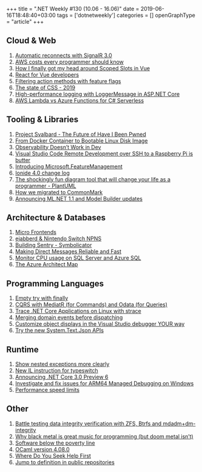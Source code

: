 +++
title = ".NET Weekly #130 (10.06 - 16.06)"
date = 2019-06-16T18:48:40+03:00
tags = ['dotnetweekly']
categories = []
openGraphType = "article"
+++

## Cloud & Web

1. [Automatic reconnects with SignalR 3.0](https://www.jerriepelser.com/blog/automatic-reconnects-signalr/)
1. [AWS costs every programmer should know](https://david-codes.hatanian.com/2019/06/09/aws-costs-every-programmer-should-now.html)
1. [How I finally got my head around Scoped Slots in Vue](https://medium.com/@ross_65916/how-i-finally-got-my-head-around-scoped-slots-in-vue-c37238d4d4cc)
1. [React for Vue developers](https://sebastiandedeyne.com/react-for-vue-developers/)
1. [Filtering action methods with feature flags](https://andrewlock.net/filtering-action-methods-with-feature-flags-adding-feature-flags-to-an-asp-net-core-app-part-2/)
1. [The state of CSS - 2019](https://2019.stateofcss.com/)
1. [High-performance logging with LoggerMessage in ASP.NET Core](https://docs.microsoft.com/en-us/aspnet/core/fundamentals/logging/loggermessage?view=aspnetcore-2.2)
1. [AWS Lambda vs Azure Functions for C# Serverless](https://developer.okta.com/blog/2019/05/20/azure-aws-lambda-functions-serverless-csharp)

<!--more-->

## Tooling & Libraries

1. [Project Svalbard - The Future of Have I Been Pwned](https://www.troyhunt.com/project-svalbard-the-future-of-have-i-been-pwned/)
1. [From Docker Container to Bootable Linux Disk Image](https://iximiuz.com/en/posts/from-docker-container-to-bootable-linux-disk-image/)
1. [Observability Doesn’t Work in Dev](https://medium.com/windmill-engineering/observability-doesnt-work-in-dev-c214a9fb3e2d)
1. [Visual Studio Code Remote Development over SSH to a Raspberry Pi is butter](https://www.hanselman.com/blog/VisualStudioCodeRemoteDevelopmentOverSSHToARaspberryPiIsButter.aspx)
1. [Introducing Microsoft.FeatureManagement](https://andrewlock.net/introducing-the-microsoft-featuremanagement-library-adding-feature-flags-to-an-asp-net-core-app-part-1/)
1. [Ionide 4.0 change log](https://github.com/ionide/ionide-vscode-fsharp/wiki/Ionide-4.0-change-log)
1. [The shockingly fun diagram tool that will change your life as a programmer - PlantUML](http://monarchwadia.com/2019/06/11/the-shockingly-fun-diagram-tool-that-will-change-your-life-as-a-programmer-plantuml.html)
1. [How we migrated to CommonMark](https://about.gitlab.com/2019/06/13/how-we-migrated-our-markdown-processing-to-commonmark)
1. [Announcing ML.NET 1.1 and Model Builder updates](https://devblogs.microsoft.com/dotnet/announcing-ml-net-1-1-and-model-builder-updates-machine-learning-for-net/)

## Architecture & Databases

1. [Micro Frontends](https://martinfowler.com/articles/micro-frontends.html)
1. [ejabberd & Nintendo Switch NPNS](https://blog.process-one.net/ejabberd-nintendo-switch-npns/)
1. [Building Sentry - Symbolicator](https://blog.sentry.io/2019/06/13/building-a-sentry-symbolicator)
1. [Making Direct Messages Reliable and Fast](https://instagram-engineering.com/making-direct-messages-reliable-and-fast-a152bdfd697f)
1. [Monitor CPU usage on SQL Server and Azure SQL](https://techcommunity.microsoft.com/t5/Azure-SQL-Database/Monitor-CPU-usage-on-SQL-Server-and-Azure-SQL/ba-p/680777)
1. [The Azure Architect Map](https://techcommunity.microsoft.com/t5/Azure-Developer-Community-Blog/The-Azure-Architect-Map/ba-p/689700)

## Programming Languages

1. [Empty try with finally](https://www.tabsoverspaces.com/233786-empty-try-with-finally)
1. [CQRS with MediatR (for Commands) and Odata (for Queries)](https://www.jannikbuschke.de/blog/cqrs-with-mediatr-and-odata/)
1. [Trace .NET Core Applications on Linux with strace](https://gist.github.com/ninjarobot/851564aaf82d1fe2ef0cd3d2bbedf430#trace-net-core-applications-on-linux-with-strace)
1. [Merging domain events before dispatching](https://enterprisecraftsmanship.com/2019/06/06/merging-domain-events-dispatching/)
1. [Customize object displays in the Visual Studio debugger YOUR way](https://devblogs.microsoft.com/visualstudio/customize-object-displays-in-the-visual-studio-debugger-your-way/)
1. [Try the new System.Text.Json APIs](https://devblogs.microsoft.com/dotnet/try-the-new-system-text-json-apis/)

## Runtime

1. [Show nested exceptions more clearly](https://github.com/dotnet/coreclr/pull/25045)
1. [New IL instruction for typeswitch](https://github.com/dotnet/coreclr/issues/23241)
1. [Announcing .NET Core 3.0 Preview 6](https://devblogs.microsoft.com/dotnet/announcing-net-core-3-0-preview-6/)
1. [Investigate and fix issues for ARM64 Managed Debugging on Windows](https://github.com/dotnet/coreclr/issues/25103)
1. [Performance speed limits](https://travisdowns.github.io/blog/2019/06/11/speed-limits.html)

## Other

1. [Battle testing data integrity verification with ZFS, Btrfs and mdadm+dm-integrity](http://www.unixsheikh.com/articles/battle-testing-data-integrity-verification-with-zfs-btrfs-and-mdadm-dm-integrity.html)
1. [Why black metal is great music for programming (but doom metal isn’t)](https://www.atlassian.com/blog/technology/metal-music-for-programming)
1. [Software below the poverty line](https://staltz.com/software-below-the-poverty-line.html)
1. [OCaml version 4.08.0](https://inbox.ocaml.org/caml-list/E2C57A5B-D770-426C-8DAF-514B6A369D2A@inria.fr/)
1. [Where Do You Seek Help First](https://www.yegor256.com/2019/06/11/where-do-you-seek-help.html)
1. [Jump to definition in public repositories](https://github.blog/changelog/2019-06-11-jump-to-definition-in-public-repositories/)
